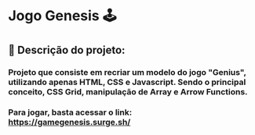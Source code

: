 <h1>Jogo Genesis 🕹️</h1>

## 📝 Descrição do projeto:
### Projeto que consiste em recriar um modelo do jogo "Genius", utilizando apenas HTML, CSS e Javascript. Sendo o principal conceito, CSS Grid, manipulação de Array e Arrow Functions.

### Para jogar, basta acessar o link: https://gamegenesis.surge.sh/
